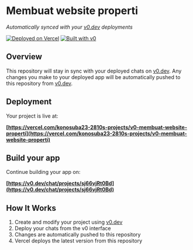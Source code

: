 # Membuat website properti

*Automatically synced with your [v0.dev](https://v0.dev) deployments*

[![Deployed on Vercel](https://img.shields.io/badge/Deployed%20on-Vercel-black?style=for-the-badge&logo=vercel)](https://vercel.com/konosuba23-2810s-projects/v0-membuat-website-properti)
[![Built with v0](https://img.shields.io/badge/Built%20with-v0.dev-black?style=for-the-badge)](https://v0.dev/chat/projects/sj66vjRt0Bd)

## Overview

This repository will stay in sync with your deployed chats on [v0.dev](https://v0.dev).
Any changes you make to your deployed app will be automatically pushed to this repository from [v0.dev](https://v0.dev).

## Deployment

Your project is live at:

**[https://vercel.com/konosuba23-2810s-projects/v0-membuat-website-properti](https://vercel.com/konosuba23-2810s-projects/v0-membuat-website-properti)**

## Build your app

Continue building your app on:

**[https://v0.dev/chat/projects/sj66vjRt0Bd](https://v0.dev/chat/projects/sj66vjRt0Bd)**

## How It Works

1. Create and modify your project using [v0.dev](https://v0.dev)
2. Deploy your chats from the v0 interface
3. Changes are automatically pushed to this repository
4. Vercel deploys the latest version from this repository
